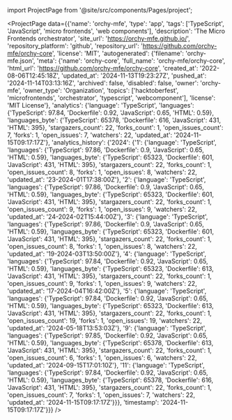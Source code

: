 
import ProjectPage from '@site/src/components/Pages/project';

<ProjectPage
    data={{'name': 'orchy-mfe', 'type': 'app', 'tags': ['TypeScript', 'JavaScript', 'micro frontends', 'web components'], 'description': 'The Micro Frontends orchestrator', 'site_url': 'https://orchy-mfe.github.io/', 'repository_platform': 'github', 'repository_url': 'https://github.com/orchy-mfe/orchy-core', 'license': 'MIT', 'autogenerated': {'filename': 'orchy-mfe.json', 'meta': {'name': 'orchy-core', 'full_name': 'orchy-mfe/orchy-core', 'html_url': 'https://github.com/orchy-mfe/orchy-core', 'created_at': '2022-08-06T12:45:18Z', 'updated_at': '2024-11-13T19:23:27Z', 'pushed_at': '2024-11-14T03:13:16Z', 'archived': false, 'disabled': false, 'owner': 'orchy-mfe', 'owner_type': 'Organization', 'topics': ['hacktoberfest', 'microfrontends', 'orchestrator', 'typescript', 'webcomponent'], 'license': 'MIT License'}, 'analytics': {'language': 'TypeScript', 'languages': {'TypeScript': 97.84, 'Dockerfile': 0.92, 'JavaScript': 0.65, 'HTML': 0.59}, 'languages_byte': {'TypeScript': 65378, 'Dockerfile': 616, 'JavaScript': 431, 'HTML': 395}, 'stargazers_count': 22, 'forks_count': 1, 'open_issues_count': 7, 'forks': 1, 'open_issues': 7, 'watchers': 22, 'updated_at': '2024-11-15T09:17:17Z'}, 'analytics_history': {'2024': {'1': {'language': 'TypeScript', 'languages': {'TypeScript': 97.86, 'Dockerfile': 0.9, 'JavaScript': 0.65, 'HTML': 0.59}, 'languages_byte': {'TypeScript': 65323, 'Dockerfile': 601, 'JavaScript': 431, 'HTML': 395}, 'stargazers_count': 22, 'forks_count': 1, 'open_issues_count': 8, 'forks': 1, 'open_issues': 8, 'watchers': 22, 'updated_at': '23-2024-01T17:38:00Z'}, '2': {'language': 'TypeScript', 'languages': {'TypeScript': 97.86, 'Dockerfile': 0.9, 'JavaScript': 0.65, 'HTML': 0.59}, 'languages_byte': {'TypeScript': 65323, 'Dockerfile': 601, 'JavaScript': 431, 'HTML': 395}, 'stargazers_count': 22, 'forks_count': 1, 'open_issues_count': 9, 'forks': 1, 'open_issues': 9, 'watchers': 22, 'updated_at': '24-2024-02T15:44:00Z'}, '3': {'language': 'TypeScript', 'languages': {'TypeScript': 97.86, 'Dockerfile': 0.9, 'JavaScript': 0.65, 'HTML': 0.59}, 'languages_byte': {'TypeScript': 65323, 'Dockerfile': 601, 'JavaScript': 431, 'HTML': 395}, 'stargazers_count': 22, 'forks_count': 1, 'open_issues_count': 8, 'forks': 1, 'open_issues': 8, 'watchers': 22, 'updated_at': '19-2024-03T13:50:00Z'}, '4': {'language': 'TypeScript', 'languages': {'TypeScript': 97.84, 'Dockerfile': 0.92, 'JavaScript': 0.65, 'HTML': 0.59}, 'languages_byte': {'TypeScript': 65323, 'Dockerfile': 613, 'JavaScript': 431, 'HTML': 395}, 'stargazers_count': 22, 'forks_count': 1, 'open_issues_count': 9, 'forks': 1, 'open_issues': 9, 'watchers': 22, 'updated_at': '17-2024-04T16:42:00Z'}, '5': {'language': 'TypeScript', 'languages': {'TypeScript': 97.84, 'Dockerfile': 0.92, 'JavaScript': 0.65, 'HTML': 0.59}, 'languages_byte': {'TypeScript': 65323, 'Dockerfile': 613, 'JavaScript': 431, 'HTML': 395}, 'stargazers_count': 22, 'forks_count': 1, 'open_issues_count': 19, 'forks': 1, 'open_issues': 19, 'watchers': 22, 'updated_at': '2024-05-18T13:53:03Z'}, '9': {'language': 'TypeScript', 'languages': {'TypeScript': 97.85, 'Dockerfile': 0.92, 'JavaScript': 0.65, 'HTML': 0.59}, 'languages_byte': {'TypeScript': 65378, 'Dockerfile': 613, 'JavaScript': 431, 'HTML': 395}, 'stargazers_count': 22, 'forks_count': 1, 'open_issues_count': 6, 'forks': 1, 'open_issues': 6, 'watchers': 22, 'updated_at': '2024-09-15T17:01:10Z'}, '11': {'language': 'TypeScript', 'languages': {'TypeScript': 97.84, 'Dockerfile': 0.92, 'JavaScript': 0.65, 'HTML': 0.59}, 'languages_byte': {'TypeScript': 65378, 'Dockerfile': 616, 'JavaScript': 431, 'HTML': 395}, 'stargazers_count': 22, 'forks_count': 1, 'open_issues_count': 7, 'forks': 1, 'open_issues': 7, 'watchers': 22, 'updated_at': '2024-11-15T09:17:17Z'}}}, 'timestamp': '2024-11-15T09:17:17Z'}}}
/>

